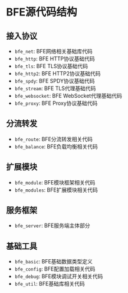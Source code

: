 # BFE源代码结构

## 接入协议

- `bfe_net`: BFE网络相关基础库代码
- `bfe_http`: BFE HTTP协议基础代码
- `bfe_tls`: BFE TLS协议基础代码
- `bfe_http2`: BFE HTTP2协议基础代码
- `bfe_spdy`: BFE SPDY协议基础代码
- `bfe_stream`:	BFE TLS代理基础代码
- `bfe_websocket`: BFE WebSocket代理基础代码
- `bfe_proxy`: BFE Proxy协议基础代码

## 分流转发

- `bfe_route`: BFE分流转发相关代码
- `bfe_balance`: BFE负载均衡相关代码

## 扩展模块

- `bfe_module`: BFE模块框架相关代码
- `bfe_modules`: BFE扩展模块相关代码

## 服务框架

- `bfe_server`: BFE服务端主体部分

## 基础工具

- `bfe_basic`: BFE基础数据类型定义
- `bfe_config`: BFE配置加载相关代码
- `bfe_debug`: BFE模块调试开关相关代码
- `bfe_util`: BFE基础库相关代码
